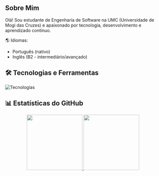 ## Sobre Mim
Olá! Sou estudante de Engenharia de Software na UMC (Universidade de Mogi das Cruzes) e apaixonado por tecnologia, desenvolvimento e aprendizado contínuo.

🌎 Idiomas:
- Português (nativo)
- Inglês (B2 - intermediário/avançado)

## 🛠 Tecnologias e Ferramentas

![Tecnologias](https://skillicons.dev/icons?i=html,css,js,java,git,vscode&perline=6)

## 📊 Estatísticas do GitHub

<div align="center">
  <a href="https://github.com/GabrielYYM">
    <img height="180em" src="https://github-readme-stats.vercel.app/api?username=GabrielYYM&show_icons=true&theme=dracula&include_all_commits=true&count_private=true"/>
    <img height="180em" src="https://github-readme-stats.vercel.app/api/top-langs/?username=GabrielYYM&layout=compact&langs_count=7&theme=dracula"/>
  </a>
</div>
